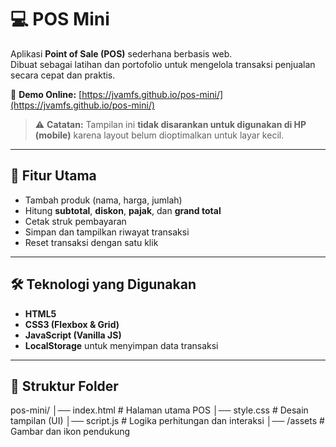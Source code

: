 # 💻 POS Mini

Aplikasi **Point of Sale (POS)** sederhana berbasis web.  
Dibuat sebagai latihan dan portofolio untuk mengelola transaksi penjualan secara cepat dan praktis.

🔗 **Demo Online:** [https://jvamfs.github.io/pos-mini/](https://jvamfs.github.io/pos-mini/)

> ⚠️ **Catatan:** Tampilan ini **tidak disarankan untuk digunakan di HP (mobile)** karena layout belum dioptimalkan untuk layar kecil.

---

## 🚀 Fitur Utama
- Tambah produk (nama, harga, jumlah)
- Hitung **subtotal**, **diskon**, **pajak**, dan **grand total**
- Cetak struk pembayaran
- Simpan dan tampilkan riwayat transaksi
- Reset transaksi dengan satu klik

---

## 🛠️ Teknologi yang Digunakan
- **HTML5**  
- **CSS3 (Flexbox & Grid)**  
- **JavaScript (Vanilla JS)**  
- **LocalStorage** untuk menyimpan data transaksi

---

## 📂 Struktur Folder
pos-mini/
│── index.html # Halaman utama POS
│── style.css # Desain tampilan (UI)
│── script.js # Logika perhitungan dan interaksi
│── /assets # Gambar dan ikon pendukung
